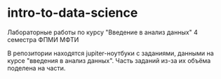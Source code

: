 # intro-to-data-science
Лабораторные работы по курсу "Введение в анализ данных" 4 семестра ФПМИ МФТИ

В репозитории находятся jupiter-ноутбуки с заданиями, данными на курсе "введения в анализ данных". Часть заданий из-за их объёма поделена на части.
